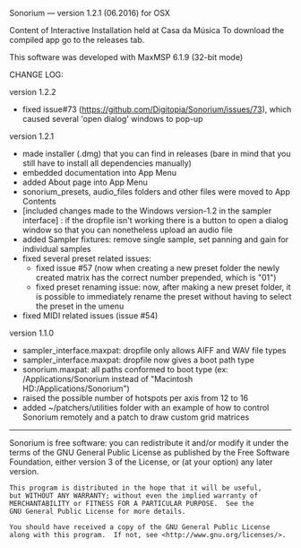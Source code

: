 Sonorium — version 1.2.1 (06.2016) for OSX

Content of Interactive Installation held at Casa da Música
To download the compiled app go to the releases tab.

This software was developed with MaxMSP 6.1.9 (32-bit mode)

CHANGE LOG:

version 1.2.2
- fixed issue#73 (https://github.com/Digitopia/Sonorium/issues/73), which caused several 'open dialog' windows to pop-up

version 1.2.1
 - made installer (.dmg) that you can find in releases (bare in mind that you still have to install all dependencies manually)
 - embedded documentation into App Menu
 - added About page into App Menu  
 - sonorium_presets, audio_files folders and other files were moved to App Contents
 - [included changes made to the Windows version-1.2 in the sampler interface] : if the dropfile isn't working there is a button to open a dialog window so that you can nonetheless upload an audio file
 - added Sampler fixtures: remove single sample, set panning and gain for individual samples
 - fixed several preset related issues:
     - fixed issue #57 (now when creating a new preset folder the newly created matrix has the correct number prepended, which is "01")
     - fixed preset renaming issue: now, after making a new preset folder, it is possible to immediately rename the preset without having to select the preset in the umenu 
 - fixed MIDI related issues (issue #54)  

version 1.1.0
 - sampler_interface.maxpat: dropfile only allows AIFF and WAV file types
 - sampler_interface.maxpat: dropfile now gives a boot path type
 - sonorium.maxpat: all paths conformed to boot type (ex: /Applications/Sonorium instead of "Macintosh HD:/Applications/Sonorium")
 - raised the possible number of hotspots per axis from 12 to 16
 - added ~/patchers/utilities folder with an example of how to control Sonorium remotely and a patch to draw custom grid matrices  



____

Sonorium is free software: you can redistribute it and/or modify
    it under the terms of the GNU General Public License as published by
    the Free Software Foundation, either version 3 of the License, or
    (at your option) any later version.

    This program is distributed in the hope that it will be useful,
    but WITHOUT ANY WARRANTY; without even the implied warranty of
    MERCHANTABILITY or FITNESS FOR A PARTICULAR PURPOSE.  See the
    GNU General Public License for more details.

    You should have received a copy of the GNU General Public License
    along with this program.  If not, see <http://www.gnu.org/licenses/>.

